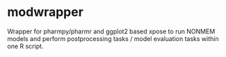 # modwrapper
Wrapper for pharmpy/pharmr and ggplot2 based xpose to run NONMEM models and perform postprocessing tasks / model evaluation tasks within one R script.
